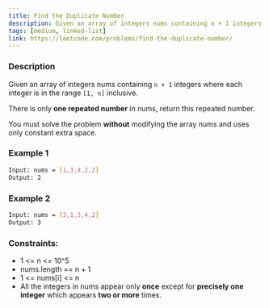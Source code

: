 ```yaml
---
title: Find the Duplicate Number
description: Given an array of integers nums containing n + 1 integers where each integer is in the range [1, n] inclusive.
tags: [medium, linked-list]
link: https://leetcode.com/problems/find-the-duplicate-number/
---
```


### Description

Given an array of integers nums containing `n + 1` integers where each integer is in the range `[1, n]` inclusive.

There is only **one repeated number** in nums, return this repeated number.

You must solve the problem **without** modifying the array nums and uses only constant extra space.

### Example 1

```bash
Input: nums = [1,3,4,2,2]
Output: 2
```

### Example 2

```bash
Input: nums = [3,1,3,4,2]
Output: 3
```

### Constraints:

- 1 <= n <= 10^5 
- nums.length == n + 1 
- 1 <= nums[i] <= n 
- All the integers in nums appear only **once** except for **precisely one** **integer** which appears **two or more** times.